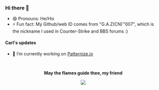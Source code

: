 
### Hi there 👋 

- 😄 Pronouns: He/His
- ⚡ Fun fact: My Github/web ID comes from "G.A.Z(CN)™️007", which is the nickname I used in Counter-Strike and BBS forums :)

#### Carl's updates
- 🔭 I’m currently working on [Patternize.io](https://patternize.github.io/)

<br/>

<p align="center">
  <b>May the flames guide thee, my friend</b>
</p>

<p align="center">
<img src="https://github.com/gazcn007/gif/blob/main/faron.gif">
</p>
